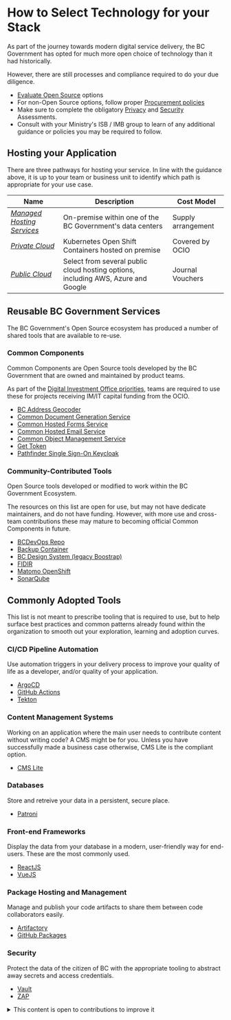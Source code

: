 # How to Select Technology for your Stack

As part of the journey towards modern digital service delivery, the BC Government has opted for much more open choice of technology than it had historically. 

However, there are still processes and compliance required to do your due diligence.

* [Evaluate Open Source](./docs/default/component/bc-developer-guide/use-github-in-bcgov/evaluate-open-source-content/) options
* For non-Open Source options, follow proper [Procurement policies](https://www2.gov.bc.ca/gov/content/governments/policies-for-government/core-policy/policies/procurement)
* Make sure to complete the obligatory [Privacy](https://www2.gov.bc.ca/gov/content/governments/services-for-government/information-management-technology/privacy/privacy-impact-assessments) and [Security](https://www2.gov.bc.ca/gov/content/governments/services-for-government/information-management-technology/information-security/security-threat-and-risk-assessment) Assessments.
* Consult with your Ministry's ISB / IMB group to learn of any additional guidance or policies you may be required to follow. 

## Hosting your Application

There are three pathways for hosting your service. In line with the guidance above, it is up to your team or business unit to identify which path is appropriate for your use case. 

|  Name | Description | Cost Model  | 
|---|---|---|
|  [*Managed Hosting Services*](https://www2.gov.bc.ca/gov/content/bc-procurement-resources/buy-for-government/goods-and-services-catalogue/managed-hosting-services/data-centre-services?keyword=data&keyword=centre) |  On-premise within one of the BC Government's data centers |  Supply arrangement |
|  [*Private Cloud*](./docs/default/component/platform-developer-docs) |  Kubernetes Open Shift Containers hosted on premise | Covered by OCIO |
|  [*Public Cloud*](https://digital.gov.bc.ca/cloud/services/public/) | Select from several public cloud hosting options, including AWS, Azure and Google |  Journal Vouchers |


## Reusable BC Government Services

The BC Government's Open Source ecosystem has produced a number of shared tools that are available to re-use. 

### Common Components

Common Components are Open Source tools developed by the BC Government that are owned and maintained by product teams. 

As part of the [Digital Investment Office priorities](https://digital.gov.bc.ca/topics/funding/intro/), teams are required to use these for projects receiving IM/IT capital funding from the OCIO. 

* [BC Address Geocoder](https://digital.gov.bc.ca/bcgov-common-components/bc-address-geocoder/)
* [Common Document Generation Service](https://digital.gov.bc.ca/bcgov-common-components/common-document-generation-service/)
* [Common Hosted Forms Service](https://digital.gov.bc.ca/bcgov-common-components/common-hosted-form-service/)
* [Common Hosted Email Service](https://digital.gov.bc.ca/bcgov-common-components/common-hosted-email-service/)
* [Common Object Management Service](https://digital.gov.bc.ca/bcgov-common-components/common-object-management-service/)
* [Get Token](https://github.com/bcgov/nr-get-token)
* [Pathfinder Single Sign-On Keycloak](https://digital.gov.bc.ca/bcgov-common-components/pathfinder-sso/)


### Community-Contributed Tools

Open Source tools developed or modified to work within the BC Government Ecosystem. 

The resources on this list are open for use, but may not have dedicate maintainers, and do not have funding. However, with more use and cross-team contributions these may mature to becoming official Common Components in future. 

* [BCDevOps Repo](https://github.com/BCDevOps/)
* [Backup Container](https://github.com/BCDevOps/backup-container)
* [BC Design System (legacy Boostrap)](https://github.com/bcgov/design-system)
* [FIDIR]()
* [Matomo OpenShift](https://github.com/BCDevOps/matomo-openshift/blob/master/README.md)
* [SonarQube](https://github.com/BCDevOps/sonarqube)


## Commonly Adopted Tools

This list is not meant to prescribe tooling that is required to use, but to help surface best practices and common patterns already found within the organization to smooth out your exploration, learning and adoption curves. 

### CI/CD Pipeline Automation

Use automation triggers in your delivery process to improve your quality of life as a developer, and/or quality of your application. 

* [ArgoCD](../ci-cd/#argo-cd)
* [GitHub Actions](../ci-cd/#github-actions)
* [Tekton](../ci-cd/#tekton)

### Content Management Systems

Working on an application where the main user needs to contribute content without writing code? A CMS might be for you. Unless you have successfully made a business case otherwise, CMS Lite is the compliant option. 

* [CMS Lite](https://www2.gov.bc.ca/gov/content/governments/services-for-government/service-experience-digital-delivery/web-content-development-guides/cms-lite-manual/cms-lite-access)

### Databases

Store and retreive your data in a persistent, secure place.

* [Patroni](../docs/default/component/platform-developer-docs/docs/database-and-api-management/postgres-how-to/)

### Front-end Frameworks

Display the data from your database in a modern, user-friendly way for end-users. These are the most commonly used.

* [ReactJS](https://react.dev)
* [VueJS](https://vuejs.org)

### Package Hosting and Management

Manage and publish your code artifacts to share them between code collaborators easily.

* [Artifactory](../package-hosting#artifactory)
* [GitHub Packages](../package-hosting#github-packages)

### Security

Protect the data of the citizen of BC with the appropriate tooling to abstract away secrets and access credentials. 

* [Vault](../docs/default/component/platform-developer-docs/docs/security-and-privacy-compliance/vault-getting-started-guide/)
* [ZAP](https://www.zaproxy.org)

<details>
<summary>This content is open to contributions to improve it</summary>

As the Developer Experience Team, we know that our community knows of way more resources on this topic than we do!
If you know of another internal BC Government resource on this topic, please make a pull request to add it to the list and share with everyone.

</details>